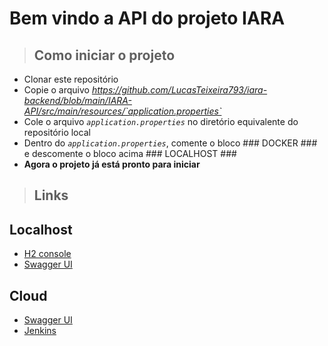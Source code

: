 # Bem vindo a API do projeto IARA
> ## **Como iniciar o projeto**
- Clonar este repositório
- Copie o arquivo _https://github.com/LucasTeixeira793/iara-backend/blob/main/IARA-API/src/main/resources/`application.properties`_
- Cole o arquivo _`application.properties`_ no diretório equivalente do repositório local
- Dentro do _`application.properties`_, comente o bloco ### DOCKER ### e descomente o bloco acima ### LOCALHOST ###
- **Agora o projeto já está pronto para iniciar**

> ## **Links**
## **Localhost**
- [H2 console](http://localhost:8080/h2-console/)
- [Swagger UI](http://localhost:8080/swagger-ui/index.html#/)

## **Cloud**
- [Swagger UI](http://44.209.44.203:8080/swagger-ui/index.html#/)
- [Jenkins]()